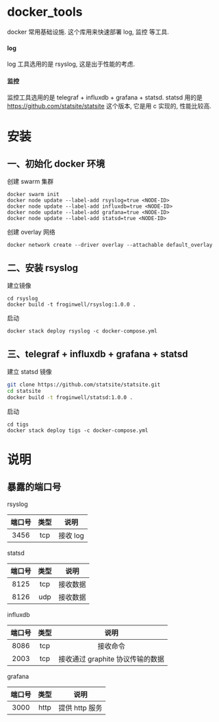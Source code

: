 # docker_tools

docker 常用基础设施. 这个库用来快速部署 log, 监控 等工具.

#### log

log 工具选用的是 rsyslog, 这是出于性能的考虑.

#### 监控

监控工具选用的是 telegraf + influxdb + grafana + statsd.
statsd 用的是 https://github.com/statsite/statsite 这个版本, 它是用 c 实现的,
性能比较高.

# 安装

## 一、初始化 docker 环境

创建 swarm 集群

```
docker swarm init
docker node update --label-add rsyslog=true <NODE-ID>
docker node update --label-add influxdb=true <NODE-ID>
docker node update --label-add grafana=true <NODE-ID>
docker node update --label-add statsd=true <NODE-ID>
```

创建 overlay 网络

```
docker network create --driver overlay --attachable default_overlay
```

## 二、安装 rsyslog

建立镜像

```
cd rsyslog
docker build -t froginwell/rsyslog:1.0.0 .
```

启动

```
docker stack deploy rsyslog -c docker-compose.yml
```

## 三、telegraf + influxdb + grafana + statsd

建立 statsd 镜像

```bash
git clone https://github.com/statsite/statsite.git
cd statsite
docker build -t froginwell/statsd:1.0.0 .
```

启动

```
cd tigs
docker stack deploy tigs -c docker-compose.yml
```

# 说明

## 暴露的端口号

rsyslog

| 端口号 | 类型 | 说明 |
| :---: | :---: | :---: |
| 3456 | tcp | 接收 log |

statsd

| 端口号 | 类型 | 说明 |
| :---: | :---: | :---: |
| 8125 | tcp | 接收数据 |
| 8126 | udp | 接收数据 |

influxdb

| 端口号 | 类型 | 说明 |
| :---: | :---: | :---: |
| 8086 | tcp | 接收命令 |
| 2003 | tcp | 接收通过 graphite 协议传输的数据 |

grafana

| 端口号 | 类型 | 说明 |
| :---: | :---: | :---: |
| 3000 | http | 提供 http 服务 |
